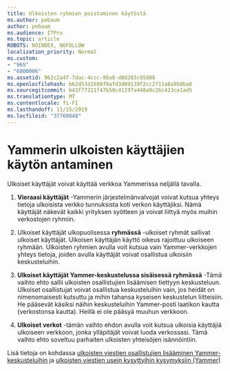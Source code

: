 ```yaml
---
title: Ulkoisten ryhmien poistaminen käytöstä
ms.author: pebaum
author: pebaum
ms.audience: ITPro
ms.topic: article
ROBOTS: NOINDEX, NOFOLLOW
localization_priority: Normal
ms.custom:
- "965"
- "6000006"
ms.assetid: 962c2a4f-7dac-4ccc-98a8-d0d283c95808
ms.openlocfilehash: b62d53d1698f0afd3d89139f2cc2711a8a9b8ba6
ms.sourcegitcommit: b43f77221f47b50c41197a448a9c26c423ce1ad5
ms.translationtype: MT
ms.contentlocale: fi-FI
ms.lasthandoff: 11/15/2019
ms.locfileid: "37769048"
---
```

# <a name="how-to-give-access-to-external-users-in-yammer"></a>Yammerin ulkoisten käyttäjien käytön antaminen

Ulkoiset käyttäjät voivat käyttää verkkoa Yammerissa neljällä tavalla.
  
1. **Vieraasi käyttäjät** -Yammerin järjestelmänvalvojat voivat kutsua yhteys tietoja ulkoisista verkko tunnuksista koti verkon käyttäjiksi. Nämä käyttäjät näkevät kaikki yrityksen syötteen ja voivat liittyä myös muihin verkostojen ryhmiin.

2. Ulkoiset käyttäjät ulkopuolisessa **ryhmässä** -ulkoiset ryhmät sallivat ulkoiset käyttäjät. Ulkoisen käyttäjän käyttö oikeus rajoittuu ulkoiseen ryhmään. Ulkoisten ryhmien avulla voit kutsua vain Yammer-verkkojen yhteys tietoja, joiden avulla käyttäjät voivat osallistua ulkoisiin keskusteluihin.

3. **Ulkoiset käyttäjät Yammer-keskustelussa sisäisessä ryhmässä** -Tämä vaihto ehto sallii ulkoisten osallistujien lisäämisen tiettyyn keskusteluun. Ulkoiset osallistujat voivat osallistua keskusteluihin vain, jos heidät on nimenomaisesti kutsuttu ja mihin tahansa kyseisen keskustelun liitteisiin. He pääsevät käsiksi näihin keskusteluihin Yammer-posti laatikon kautta (verkostonsa kautta). Heillä ei ole pääsyä muuhun verkkoon.

4. **Ulkoiset verkot** -tämän vaihto ehdon avulla voit kutsua ulkoisia käyttäjiä ulkoiseen verkkoon, jonka ylläpitäjät voivat luoda verkossasi. Tämä vaihto ehto soveltuu parhaiten ulkoisten yhteisöjen isännöintiin.

Lisä tietoja on kohdassa [ulkoisten viestien osallistujien lisääminen Yammer-keskusteluihin](https://docs.microsoft.com/yammer/work-with-external-users/add-external-participants) ja [ulkoisten viestien usein kysyttyihin kysymyksiin (Yammer)](https://docs.microsoft.com/yammer/work-with-external-users/external-messaging-faq)
  